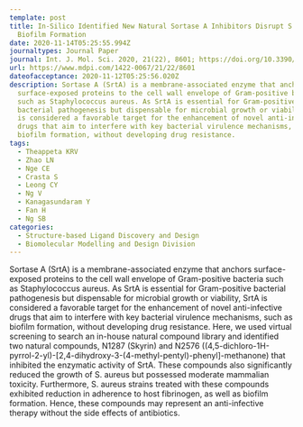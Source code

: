 ```yaml
---
template: post
title: In-Silico Identified New Natural Sortase A Inhibitors Disrupt S. aureus
  Biofilm Formation
date: 2020-11-14T05:25:55.994Z
journaltypes: Journal Paper
journal: Int. J. Mol. Sci. 2020, 21(22), 8601; https://doi.org/10.3390/ijms21228601
url: https://www.mdpi.com/1422-0067/21/22/8601
dateofacceptance: 2020-11-12T05:25:56.020Z
description: Sortase A (SrtA) is a membrane-associated enzyme that anchors
  surface-exposed proteins to the cell wall envelope of Gram-positive bacteria
  such as Staphylococcus aureus. As SrtA is essential for Gram-positive
  bacterial pathogenesis but dispensable for microbial growth or viability, SrtA
  is considered a favorable target for the enhancement of novel anti-infective
  drugs that aim to interfere with key bacterial virulence mechanisms, such as
  biofilm formation, without developing drug resistance.
tags:
  - Theappeta KRV
  - Zhao LN
  - Nge CE
  - Crasta S
  - Leong CY
  - Ng V
  - Kanagasundaram Y
  - Fan H
  - Ng SB
categories:
  - Structure-based Ligand Discovery and Design
  - Biomolecular Modelling and Design Division
---
```

Sortase A (SrtA) is a membrane-associated enzyme that anchors surface-exposed proteins to the cell wall envelope of Gram-positive bacteria such as Staphylococcus aureus. As SrtA is essential for Gram-positive bacterial pathogenesis but dispensable for microbial growth or viability, SrtA is considered a favorable target for the enhancement of novel anti-infective drugs that aim to interfere with key bacterial virulence mechanisms, such as biofilm formation, without developing drug resistance. Here, we used virtual screening to search an in-house natural compound library and identified two natural compounds, N1287 (Skyrin) and N2576 ((4,5-dichloro-1H-pyrrol-2-yl)-\[2,4-dihydroxy-3-(4-methyl-pentyl)-phenyl]-methanone) that inhibited the enzymatic activity of SrtA. These compounds also significantly reduced the growth of S. aureus but possessed moderate mammalian toxicity. Furthermore, S. aureus strains treated with these compounds exhibited reduction in adherence to host fibrinogen, as well as biofilm formation. Hence, these compounds may represent an anti-infective therapy without the side effects of antibiotics.
